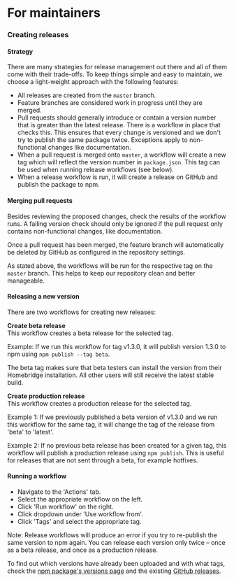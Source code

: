 # For maintainers

### Creating releases

#### Strategy
There are many strategies for release management out there and all of them come with their trade-offs. To keep things simple and easy to maintain, we choose a light-weight approach with the following features:

- All releases are created from the `master` branch.
- Feature branches are considered work in progress until they are merged.
- Pull requests should generally introduce or contain a version number that is greater than the latest release. There is a workflow in place that checks this. This ensures that every change is versioned and we don't try to publish the same package twice. Exceptions apply to non-functional changes like documentation.
- When a pull request is merged onto `master`, a workflow will create a new tag which will reflect the version number in `package.json`. This tag can be used when running release workflows (see below).
- When a release workflow is run, it will create a release on GitHub and publish the package to npm.

#### Merging pull requests
Besides reviewing the proposed changes, check the results of the workflow runs. A failing version check should only be ignored if the pull request only contains non-functional changes, like documentation.

Once a pull request has been merged, the feature branch will automatically be deleted by GitHub as configured in the repository settings.

As stated above, the workflows will be run for the respective tag on the `master` branch. This helps to keep our repository clean and better manageable.

#### Releasing a new version

There are two workflows for creating new releases:

**Create beta release**  
This workflow creates a beta release for the selected tag.

Example: If we run this workflow for tag v1.3.0, it will publish version 1.3.0 to npm using `npm publish --tag beta`.

The beta tag makes sure that beta testers can install the version from their Homebridge installation. All other users will still receive the latest stable build.

**Create production release**  
This workflow creates a production release for the selected tag.

Example 1: If we previously published a beta version of v1.3.0 and we run this workflow for the same tag, it will change the tag of the release from 'beta' to 'latest'.

Example 2: If no previous beta release has been created for a given tag, this workflow will publish a production release using `npm publish`. This is useful for releases that are not sent through a beta, for example hotfixes.

#### Running a workflow
- Navigate to the 'Actions' tab.
- Select the appropriate workflow on the left.
- Click 'Run workflow' on the right.
- Click dropdown under 'Use workflow from'.
- Click 'Tags' and select the appropriate tag.

Note: Release workflows will produce an error if you try to re-publish the same version to npm again. You can release each version only twice – once as a beta release, and once as a production release.

To find out which versions have already been uploaded and with what tags, check the [npm package's versions page](https://www.npmjs.com/package/homebridge-panasonic-ac-platform?activeTab=versions) and the existing [GitHub releases](https://github.com/homebridge-panasonic-ac-platform/homebridge-panasonic-ac-platform/releases).
